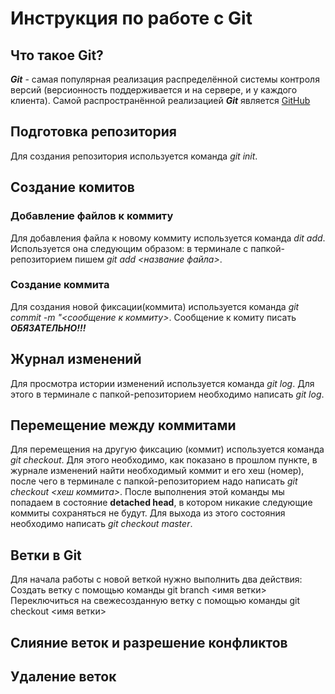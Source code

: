 # Инструкция по работе с Git
## Что такое Git?
***Git*** - самая популярная реализация распределённой системы контроля версий (версионность поддерживается и на сервере, и у каждого клиента). Самой распространённой реализацией ***Git*** является [GitHub](https://github.com)
## Подготовка репозитория
Для создания репозитория используется команда *git init*.
## Создание комитов
### Добавление файлов к коммиту
Для добавления файла к новому коммиту используется команда *dit add*. Используется она следующим образом: в терминале с папкой-репозиторием пишем *git add <название файла>*.
### Создание коммита
Для создания новой фиксации(коммита) используется команда *git commit -m "<сообщение к коммиту>*. Сообщение к комиту писать ***ОБЯЗАТЕЛЬНО!!!***
## Журнал изменений
Для просмотра истории изменений используется команда *git log*. Для этого в терминале с папкой-репозиторием необходимо написать *git log*.
## Перемещение между коммитами
Для перемещения на другую фиксацию (коммит) используется команда *git checkout*. Для этого необходимо, как показано в прошлом пункте, в журнале изменений найти необходимый коммит и его хеш (номер), после чего в терминале с папкой-репозиторием надо написать *git checkout <хеш коммита>*. После выполнения этой команды мы попадаем в состояние **detached head**, в котором никакие следующие коммиты сохраняться не будут. Для выхода из этого состояния необходимо написать *git checkout master*.
## Ветки в Git
Для начала работы с новой веткой нужно выполнить два действия:
Создать ветку с помощью команды git branch <имя ветки>
Переключиться на свежесозданную ветку с помощью команды git checkout <имя ветки>
## Слияние веток и разрешение конфликтов
## Удаление веток
